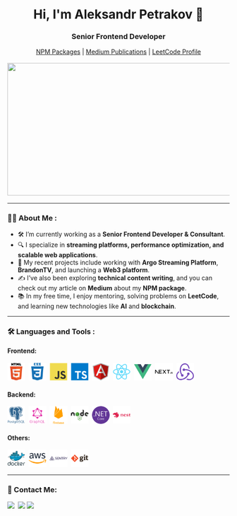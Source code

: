 <h1 align="center">Hi, I'm Aleksandr Petrakov 👋</h1>

<h3 align="center">Senior Frontend Developer</h3>

<div align="center">
<a href="https://www.npmjs.com/package/react-selfie-ai-background-remover" target="_blank">NPM Packages</a> | 
<a href="https://medium.com/@alex.g.petrakov" target="_blank">Medium Publications</a> | 
<a href="https://leetcode.com/u/aleks_gp/" target="_blank">LeetCode Profile</a>
</div>

<br>

<div align="center">
  <img src="https://media.giphy.com/media/dWesBcTLavkZuG35MI/giphy.gif" width="600" height="300"/>
</div>

---

### 👨‍💻 About Me :
- 🛠️ I’m currently working as a **Senior Frontend Developer & Consultant**.
- 🔍 I specialize in **streaming platforms, performance optimization, and scalable web applications**.
- 🎯 My recent projects include working with **Argo Streaming Platform**, **BrandonTV**, and launching a **Web3 platform**.
- ✍️ I’ve also been exploring **technical content writing**, and you can check out my article on **Medium** about my **NPM package**.
- 📚 In my free time, I enjoy mentoring, solving problems on **LeetCode**, and learning new technologies like **AI** and **blockchain**.

---

### 🛠️ Languages and Tools :

#### Frontend:
<div>
  <img src="https://github.com/devicons/devicon/blob/master/icons/html5/html5-original-wordmark.svg" title="HTML5" alt="HTML" width="40" height="40"/>&nbsp;
  <img src="https://github.com/devicons/devicon/blob/master/icons/css3/css3-plain-wordmark.svg" title="CSS3" alt="CSS" width="40" height="40"/>&nbsp;
  <img src="https://github.com/devicons/devicon/blob/master/icons/javascript/javascript-original.svg" title="JavaScript" alt="JavaScript" width="40" height="40"/>&nbsp;
  <img src="https://github.com/devicons/devicon/blob/master/icons/typescript/typescript-original.svg" title="TypeScript" alt="TypeScript" width="40" height="40"/>&nbsp;
  <img src="https://github.com/devicons/devicon/blob/master/icons/angularjs/angularjs-original.svg" title="Angular" alt="Angular" width="40" height="40"/>&nbsp;
  <img src="https://github.com/devicons/devicon/blob/master/icons/react/react-original.svg" title="React" alt="React" width="40" height="40"/>&nbsp;
  <img src="https://github.com/devicons/devicon/blob/master/icons/vuejs/vuejs-original.svg" title="Vue.js" alt="Vue.js" width="40" height="40"/>&nbsp;
  <img src="https://github.com/devicons/devicon/blob/master/icons/nextjs/nextjs-original-wordmark.svg" title="Next.js" alt="Next.js" width="40" height="40"/>&nbsp;
  <img src="https://github.com/devicons/devicon/blob/master/icons/redux/redux-original.svg" title="Redux" alt="Redux " width="40" height="40"/>&nbsp;
</div>

#### Backend:
<div>
  <img src="https://github.com/devicons/devicon/blob/master/icons/postgresql/postgresql-plain-wordmark.svg" title="PostgreSQL" alt="PostgreSQL" width="40" height="40"/>&nbsp;
  <img src="https://github.com/devicons/devicon/blob/master/icons/graphql/graphql-plain-wordmark.svg" title="GraphQL" alt="GraphQL" width="40" height="40"/>&nbsp;
  <img src="https://github.com/devicons/devicon/blob/master/icons/firebase/firebase-plain-wordmark.svg" title="Firebase" alt="Firebase" width="40" height="40"/>&nbsp;
  <img src="https://github.com/devicons/devicon/blob/master/icons/nodejs/nodejs-original-wordmark.svg" title="Node.js" alt="Node.js" width="40" height="40"/>&nbsp;
  <img src="https://github.com/devicons/devicon/blob/master/icons/dotnetcore/dotnetcore-original.svg" title=".NET Core" alt=".NET Core" width="40" height="40"/>&nbsp;
  <img src="https://github.com/devicons/devicon/blob/master/icons/nestjs/nestjs-original-wordmark.svg" title="NestJS" alt="NestJS" width="40" height="40"/>&nbsp;
</div>

#### Others:
<div>
  <img src="https://github.com/devicons/devicon/blob/master/icons/docker/docker-original-wordmark.svg" title="Docker" alt="Docker" width="40" height="40"/>&nbsp;
  <img src="https://github.com/devicons/devicon/blob/master/icons/amazonwebservices/amazonwebservices-original-wordmark.svg" title="AWS" alt="AWS" width="40" height="40"/>&nbsp;
  <img src="https://github.com/devicons/devicon/blob/master/icons/sentry/sentry-original-wordmark.svg" title="Sentry" alt="Sentry" width="40" height="40"/>&nbsp;
  <img src="https://github.com/devicons/devicon/blob/master/icons/git/git-original-wordmark.svg" title="Git" alt="Git" width="40" height="40"/>&nbsp;
</div>

---

### 💬 Contact Me:
<div> 
  <a href="https://t.me/alex_web_space" target="_blank"><img width="100" src="https://icon-library.com/images/telegram-icon-png/telegram-icon-png-3.jpg" target="_blank"></a>&nbsp;
  <a href="https://www.linkedin.com/in/agpetrakov/" target="_blank"><img src="https://img.shields.io/badge/-LinkedIn-%230077B5?style=for-the-badge&logo=linkedin&logoColor=white" target="_blank"></a>
  <a href="mailto:alex.g.petrakov@gmail.com"><img src="https://img.shields.io/badge/-Gmail-%23333?style=for-the-badge&logo=gmail&logoColor=white" target="_blank"></a>
</div>
<!---
---

### 📊 GitHub Stats:

[![Aleksandr's GitHub stats](https://github-readme-stats.vercel.app/api?username=AleksPetrakov&show_icons=true)](https://github.com/AleksPetrakov/github-readme-stats)

![Top Langs](https://github-readme-stats.vercel.app/api/top-langs/?username=AleksPetrakov&layout=compact)

---

### 🏆 GitHub Trophies:

[![trophy](https://github-profile-trophy.vercel.app/?username=AleksPetrakov&theme=gruvbox)](https://github.com/AleksPetrakov/github-profile-trophy)

---

### 🔥 Contributions:

[![GitHub Streak](https://github-readme-streak-stats.herokuapp.com/?user=AleksPetrakov&theme=dark)](https://git.io/streak-stats)

!-->
